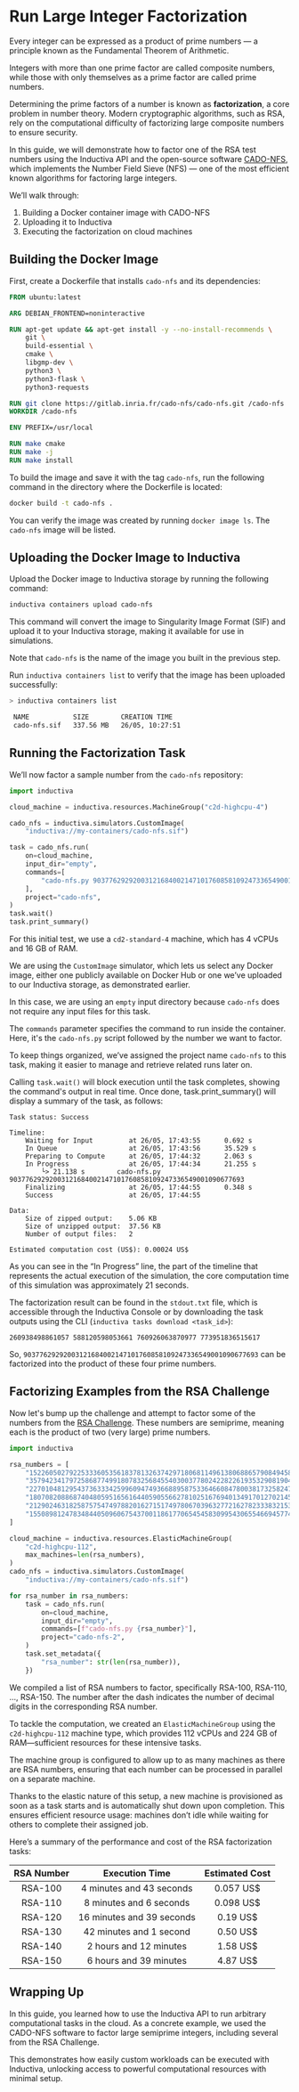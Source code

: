 # Run Large Integer Factorization
Every integer can be expressed as a product of prime numbers — a principle known as the Fundamental
Theorem of Arithmetic.

Integers with more than one prime factor are called composite numbers, while those with only themselves as
a prime factor are called prime numbers.

Determining the prime factors of a number is known as **factorization**, a core problem in number theory.
Modern cryptographic algorithms, such as RSA, rely on the computational difficulty of factorizing large
composite numbers to ensure security.

In this guide, we will demonstrate how to factor one of the RSA test numbers using the Inductiva API
and the open-source software [CADO-NFS](https://gitlab.inria.fr/cado-nfs/cado-nfs.git), which implements
the Number Field Sieve (NFS) — one of the most efficient known algorithms for factoring large integers.

We’ll walk through:
1.	Building a Docker container image with CADO-NFS
2.	Uploading it to Inductiva
3.	Executing the factorization on cloud machines

## Building the Docker Image
First, create a Dockerfile that installs `cado-nfs` and its dependencies:

```dockerfile
FROM ubuntu:latest

ARG DEBIAN_FRONTEND=noninteractive

RUN apt-get update && apt-get install -y --no-install-recommends \
    git \
    build-essential \
    cmake \
    libgmp-dev \
    python3 \
    python3-flask \
    python3-requests

RUN git clone https://gitlab.inria.fr/cado-nfs/cado-nfs.git /cado-nfs
WORKDIR /cado-nfs

ENV PREFIX=/usr/local

RUN make cmake
RUN make -j
RUN make install
```

To build the image and save it with the tag `cado-nfs`, run the following command in the directory
where the Dockerfile is located:

```bash
docker build -t cado-nfs .
```

You can verify the image was created by running `docker image ls`. The `cado-nfs` image will be listed.

## Uploading the Docker Image to Inductiva
Upload the Docker image to Inductiva storage by running the following command:

```bash
inductiva containers upload cado-nfs
```

This command will convert the image to Singularity Image Format (SIF) and upload it to your Inductiva storage,
making it available for use in simulations.

Note that `cado-nfs` is the name of the image you built in the previous step.

Run `inductiva containers list` to verify that the image has been uploaded successfully:

```bash
> inductiva containers list

 NAME           SIZE        CREATION TIME
 cado-nfs.sif   337.56 MB   26/05, 10:27:51

```

## Running the Factorization Task
We’ll now factor a sample number from the `cado-nfs` repository:

```python
import inductiva

cloud_machine = inductiva.resources.MachineGroup("c2d-highcpu-4")

cado_nfs = inductiva.simulators.CustomImage(
    "inductiva://my-containers/cado-nfs.sif")

task = cado_nfs.run(
    on=cloud_machine,
    input_dir="empty",
    commands=[
        "cado-nfs.py 90377629292003121684002147101760858109247336549001090677693"
    ],
    project="cado-nfs",
)
task.wait()
task.print_summary()
```

For this initial test, we use a `cd2-standard-4` machine, which has 4 vCPUs and 16 GB of RAM.

We are using the `CustomImage` simulator, which lets us select any Docker image, either one publicly available on Docker Hub or one we’ve uploaded to our Inductiva storage, as demonstrated earlier.

In this case, we are using an `empty` input directory because `cado-nfs` does not require any input files for this task.

The `commands` parameter specifies the command to run inside the container. Here, it's the `cado-nfs.py` script followed by the number we want to factor.

To keep things organized, we’ve assigned the project name `cado-nfs` to this task, making it easier to manage and retrieve related runs later on.

Calling `task.wait()` will block execution until the task completes, showing the command's output in real time. Once done, task.print_summary() will display a summary of the task, as follows:

```
Task status: Success

Timeline:
	Waiting for Input         at 26/05, 17:43:55      0.692 s
	In Queue                  at 26/05, 17:43:56      35.529 s
	Preparing to Compute      at 26/05, 17:44:32      2.063 s
	In Progress               at 26/05, 17:44:34      21.255 s
		└> 21.138 s        cado-nfs.py 90377629292003121684002147101760858109247336549001090677693
	Finalizing                at 26/05, 17:44:55      0.348 s
	Success                   at 26/05, 17:44:55

Data:
	Size of zipped output:    5.06 KB
	Size of unzipped output:  37.56 KB
	Number of output files:   2

Estimated computation cost (US$): 0.00024 US$
```

As you can see in the “In Progress” line, the part of the timeline that represents the actual execution of the simulation, the core computation time of this simulation was approximately 21 seconds.

The factorization result can be found in the `stdout.txt` file, which is accessible through the Inductiva Console or by downloading the task outputs using the CLI (`inductiva tasks download <task_id>`):

```
260938498861057 588120598053661 760926063870977 773951836515617
```

So, `90377629292003121684002147101760858109247336549001090677693` can be factorized into the product of these four prime numbers.


## Factorizing Examples from the RSA Challenge
Now let's bump up the challenge and attempt to factor some of the numbers from the [RSA Challenge](https://en.wikipedia.org/wiki/RSA_numbers). These numbers are semiprime, meaning each is the product of two (very large) prime numbers.

```python
import inductiva

rsa_numbers = [
    "1522605027922533360535618378132637429718068114961380688657908494580122963258952897654000350692006139",
    "35794234179725868774991807832568455403003778024228226193532908190484670252364677411513516111204504060317568667",
    "227010481295437363334259960947493668895875336466084780038173258247009162675779735389791151574049166747880487470296548479",
    "1807082088687404805951656164405905566278102516769401349170127021450056662540244048387341127590812303371781887966563182013214880557",
    "21290246318258757547497882016271517497806703963277216278233383215381949984056495911366573853021918316783107387995317230889569230873441936471",
    "155089812478348440509606754370011861770654545830995430655466945774312632703463465954363335027577729025391453996787414027003501631772186840890795964683",
]

cloud_machine = inductiva.resources.ElasticMachineGroup(
    "c2d-highcpu-112",
    max_machines=len(rsa_numbers),
)
cado_nfs = inductiva.simulators.CustomImage(
    "inductiva://my-containers/cado-nfs.sif")

for rsa_number in rsa_numbers:
    task = cado_nfs.run(
        on=cloud_machine,
        input_dir="empty",
        commands=[f"cado-nfs.py {rsa_number}"],
        project="cado-nfs-2",
    )
    task.set_metadata({
        "rsa_number": str(len(rsa_number)),
    })
```

We compiled a list of RSA numbers to factor, specifically RSA-100, RSA-110, ..., RSA-150. The number after the dash indicates the number of decimal digits in the corresponding RSA number.

To tackle the computation, we created an `ElasticMachineGroup` using the `c2d-highcpu-112` machine type, which provides 112 vCPUs and 224 GB of RAM—sufficient resources for these intensive tasks.

The machine group is configured to allow up to as many machines as there are RSA numbers, ensuring that each number can be processed in parallel on a separate machine.

Thanks to the elastic nature of this setup, a new machine is provisioned as soon as a task starts and is automatically shut down upon completion. This ensures efficient resource usage: machines don’t idle while waiting for others to complete their assigned job.

Here’s a summary of the performance and cost of the RSA factorization tasks:

|   RSA Number  |     Execution Time     |   Estimated Cost   |
|:-------------:|:----------------------:|:--------:|
|  RSA-100  |  4 minutes and 43 seconds | 0.057 US$ |
|  RSA-110 | 8 minutes and 6 seconds | 0.098 US$ |
|  RSA-120 | 16 minutes and 39 seconds   | 0.19 US$ |
|  RSA-130 |   42 minutes and 1 second  | 0.50 US$ |
|  RSA-140 |  2 hours and 12 minutes    | 1.58 US$ |
|  RSA-150 |    6 hours and 39 minutes  | 4.87 US$ |

## Wrapping Up
In this guide, you learned how to use the Inductiva API to run arbitrary computational tasks in the cloud. As a concrete example, we used the CADO-NFS software to factor large semiprime integers, including several from the RSA Challenge.

This demonstrates how easily custom workloads can be executed with Inductiva, unlocking access to powerful computational resources with minimal setup.







